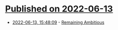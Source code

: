# [Published on 2022-06-13](index.md)

* [2022-06-13, 15:48:09](https://news.ycombinator.com/item?id=31727195) - [Remaining Ambitious](https://etiennefd.substack.com/p/remaining-ambitious)
